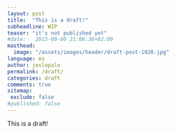 ```yaml
---
layout: post
title:  "This is a draft!"
subheadline: WIP
teaser: "it's not published yet"
#date:   2015-00-00 21:06:36+02:00
masthead:
  image: "/assets/images/header/draft-post-1920.jpg"
language: es
author: jeslopalo
permalink: /draft/
categories: draft
comments: true
sitemap:
 exclude: false
#published: false
---
```

This is a draft!